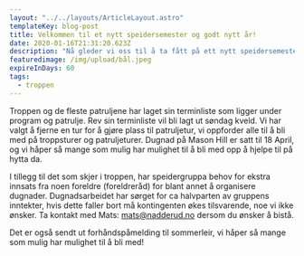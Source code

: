 ```yaml
---
layout: "../../layouts/ArticleLayout.astro"
templateKey: blog-post
title: Velkommen til et nytt speidersemester og godt nytt år!
date: 2020-01-16T21:31:20.623Z
description: "Nå gleder vi oss til å ta fått på ett nytt speidersemester! "
featuredimage: /img/upload/bål.jpeg
expireInDays: 60
tags:
  - troppen
---
```


Troppen og de fleste patruljene har laget sin terminliste som ligger under program og patrulje. Rev sin terminliste vil bli lagt ut søndag kveld. Vi har valgt å fjerne en tur for å gjøre plass til patruljetur, vi oppforder alle til å bli med på troppsturer og patruljeturer. Dugnad på Mason Hill er satt til 18 April, og vi håper så mange som mulig har mulighet til å bli med opp å hjelpe til på hytta da.

I tillegg til det som skjer i troppen, har speidergruppa behov for ekstra innsats fra noen foreldre (foreldreråd) for blant annet å organisere dugnader. Dugnadsarbeidet har sørget for ca halvparten av gruppens inntekter, hvis dette faller bort må kontingenten økes tilsvarende, noe vi ikke ønsker. Ta kontakt med Mats: mats@nadderud.no dersom du ønsker å bistå.

Det er også sendt ut forhåndspåmelding til sommerleir, vi håper så mange som mulig har mulighet til å bli med!
